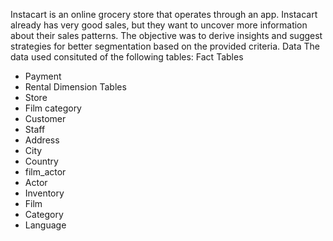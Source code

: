 Instacart is an online grocery store that operates through an app. Instacart already has very good sales, but they want to uncover more information about their sales patterns. The objective was to derive insights and suggest strategies for better segmentation based on the provided criteria.
Data
The data used consituted of the following tables:
Fact Tables
- Payment
- Rental
Dimension Tables
- Store
- Film category
- Customer
- Staff
- Address
- City
- Country
- film_actor
- Actor
- Inventory
- Film
- Category
- Language
